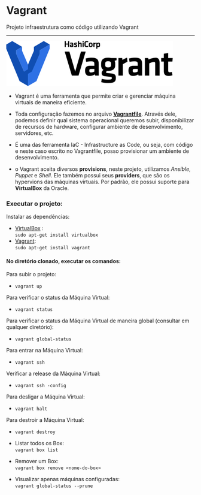 # Vagrant
Projeto infraestrutura como código utilizando Vagrant  

***   

!["logo"](./image/logo.svg)

* Vagrant é uma ferramenta que permite criar e gerenciar máquina virtuais de maneira eficiente.  

* Toda configuração fazemos no arquivo [__Vagrantfile__](https://github.com/lucasjct/vagrant/blob/main/Vagrantfile "Vagrantfile"). Através dele, podemos definir qual sistema operacional queremos subir, disponibilizar de recursos de hardware, configurar ambiente de desenvolvimento, servidores, etc.  

* É uma das ferramenta IaC - Infrastructure as Code, ou seja, com código e neste caso escrito no Vagrantfile, posso provisionar um ambiente de desenvolvimento.

* o Vagrant aceita diversos __provisions__, neste projeto, utilizamos *Ansible*, *Puppet* e *Shell*. Ele também possui seus __providers__, que são os hypervions das máquinas virtuais. Por padrão, ele possui suporte para __VirtualBox__ da Oracle.   

### Executar o projeto:  

Instalar as dependências:   
* [VirtualBox](https://www.virtualbox.org/) 
:  
`sudo apt-get install virtualbox`  
* [Vagrant](https://www.vagrantup.com/):  
`sudo apt-get install vagrant`  

#### No diretório clonado, executar os comandos:  

Para subir o projeto:
* `vagrant up`  

Para verificar o status da Máquina Virtual:  
* `vagrant status`  

Para verificar o status da Máquina Virtual de maneira global (consultar em qualquer diretório):  
* `vagrant global-status` 

Para entrar na Máquina Virtual:  
* `vagrant ssh`  

Verificar a release da Máquina Virtual:  
* `vagrant ssh -config`   

Para desligar a Máquina Virtual:   
* `vagrant halt`   

Para destroir a Máquina Virtual:   
* `vagrant destroy`    

* Listar todos os Box:   
 `vagrant box list`     

* Remover um Box:  
`vagrant box remove <nome-do-box>`   

* Visualizar apenas máquinas configuradas:  
`vagrant global-status --prune`